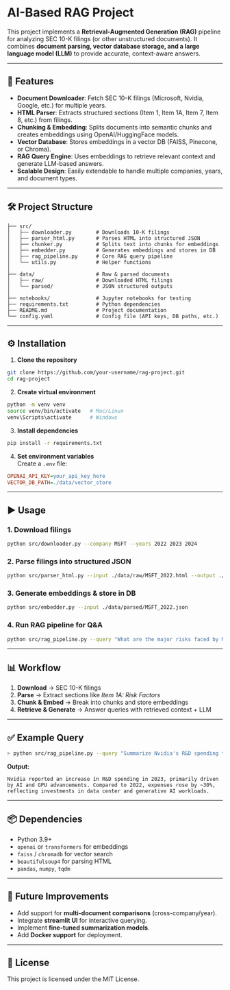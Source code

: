 # AI-Based RAG Project  

This project implements a **Retrieval-Augmented Generation (RAG)** pipeline for analyzing SEC 10-K filings (or other unstructured documents). It combines **document parsing, vector database storage, and a large language model (LLM)** to provide accurate, context-aware answers.  

---

## 🚀 Features  
- **Document Downloader**: Fetch SEC 10-K filings (Microsoft, Nvidia, Google, etc.) for multiple years.  
- **HTML Parser**: Extracts structured sections (Item 1, Item 1A, Item 7, Item 8, etc.) from filings.  
- **Chunking & Embedding**: Splits documents into semantic chunks and creates embeddings using OpenAI/HuggingFace models.  
- **Vector Database**: Stores embeddings in a vector DB (FAISS, Pinecone, or Chroma).  
- **RAG Query Engine**: Uses embeddings to retrieve relevant context and generate LLM-based answers.  
- **Scalable Design**: Easily extendable to handle multiple companies, years, and document types.  

---

## 🛠️ Project Structure  
```
├── src/
│   ├── downloader.py        # Downloads 10-K filings
│   ├── parser_html.py       # Parses HTML into structured JSON
│   ├── chunker.py           # Splits text into chunks for embeddings
│   ├── embedder.py          # Generates embeddings and stores in DB
│   ├── rag_pipeline.py      # Core RAG query pipeline
│   └── utils.py             # Helper functions
│
├── data/                    # Raw & parsed documents
│   ├── raw/                 # Downloaded HTML filings
│   └── parsed/              # JSON structured outputs
│
├── notebooks/               # Jupyter notebooks for testing
├── requirements.txt         # Python dependencies
├── README.md                # Project documentation
└── config.yaml              # Config file (API keys, DB paths, etc.)
```

---

## ⚙️ Installation  

1. **Clone the repository**  
```bash
git clone https://github.com/your-username/rag-project.git
cd rag-project
```

2. **Create virtual environment**  
```bash
python -m venv venv
source venv/bin/activate   # Mac/Linux
venv\Scripts\activate      # Windows
```

3. **Install dependencies**  
```bash
pip install -r requirements.txt
```

4. **Set environment variables**  
Create a `.env` file:  
```ini
OPENAI_API_KEY=your_api_key_here
VECTOR_DB_PATH=./data/vector_store
```

---

## ▶️ Usage  

### 1. Download filings  
```bash
python src/downloader.py --company MSFT --years 2022 2023 2024
```

### 2. Parse filings into structured JSON  
```bash
python src/parser_html.py --input ./data/raw/MSFT_2022.html --output ./data/parsed/MSFT_2022.json
```

### 3. Generate embeddings & store in DB  
```bash
python src/embedder.py --input ./data/parsed/MSFT_2022.json
```

### 4. Run RAG pipeline for Q&A  
```bash
python src/rag_pipeline.py --query "What are the major risks faced by Microsoft in 2023?"
```

---

## 📊 Workflow  

1. **Download** → SEC 10-K filings  
2. **Parse** → Extract sections like *Item 1A: Risk Factors*  
3. **Chunk & Embed** → Break into chunks and store embeddings  
4. **Retrieve & Generate** → Answer queries with retrieved context + LLM  

---

## ✅ Example Query  
```bash
> python src/rag_pipeline.py --query "Summarize Nvidia's R&D spending trends in 2023."
```
**Output:**  
```
Nvidia reported an increase in R&D spending in 2023, primarily driven by AI and GPU advancements. Compared to 2022, expenses rose by ~30%, reflecting investments in data center and generative AI workloads.
```

---

## 📦 Dependencies  
- Python 3.9+  
- `openai` or `transformers` for embeddings  
- `faiss` / `chromadb` for vector search  
- `beautifulsoup4` for parsing HTML  
- `pandas`, `numpy`, `tqdm`  

---

## 🔮 Future Improvements  
- Add support for **multi-document comparisons** (cross-company/year).  
- Integrate **streamlit UI** for interactive querying.  
- Implement **fine-tuned summarization models**.  
- Add **Docker support** for deployment.  

---

## 📝 License  
This project is licensed under the MIT License.  
